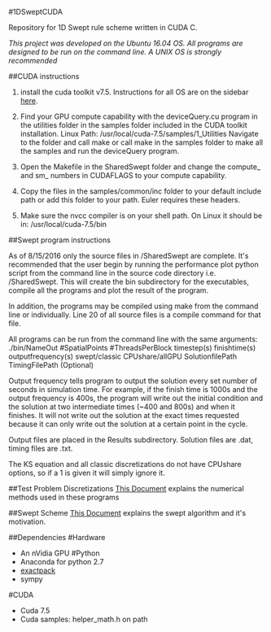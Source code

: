 #1DSweptCUDA

Repository for 1D Swept rule scheme written in CUDA C.

*This project was developed on the Ubuntu 16.04 OS.  All programs are designed to be run on the command line.  A UNIX OS is strongly recommended*

##CUDA instructions

1. install the cuda toolkit v7.5.  Instructions for all OS are on the sidebar [here](http://docs.nvidia.com/cuda/index.html).

2. Find your GPU compute capability with the deviceQuery.cu program in the utilities folder in the samples folder included in the CUDA toolkit installation.
Linux Path: /usr/local/cuda-7.5/samples/1_Utilities
Navigate to the folder and call make or call make in the samples folder to make all the samples and run the deviceQuery program.

3. Open the Makefile in the SharedSwept folder and change the compute_ and sm_ numbers in CUDAFLAGS to your compute capability.

4. Copy the files in the samples/common/inc folder to your default include path or add this folder to your path.  Euler requires these headers.

5. Make sure the nvcc compiler is on your shell path.  On Linux it should be in: /usr/local/cuda-7.5/bin

##Swept program instructions

As of 8/15/2016 only the source files in /SharedSwept are complete.
It's recommended that the user begin by running the performance plot python script from the command line in the source code directory i.e. /SharedSwept.
This will create the bin subdirectory for the executables, compile all the programs and plot the result of the program.

In addition, the programs may be compiled using make from the command line or individually.
Line 20 of all source files is a compile command for that file.  

All programs can be run from the command line with the same arguments:
./bin/NameOut #SpatialPoints  #ThreadsPerBlock  timestep(s)  finishtime(s)  outputfrequency(s)  swept/classic  CPUshare/allGPU  SolutionfilePath  TimingFilePath (Optional)

Output frequency tells program to output the solution every set number of seconds in simulation time.
For example, if the finish time is 1000s and the output frequency is 400s, the program will write out the initial condition and the solution at two intermediate times (~400 and 800s) and when it finishes.
It will not write out the solution at the exact times requested because it can only write out the solution at a certain point in the cycle.

Output files are placed in the Results subdirectory.  Solution files are .dat, timing files are .txt.

The KS equation and all classic discretizations do not have CPUshare options, so if a 1 is given it will simply ignore it.

##Test Problem Discretizations
[This Document](1_D_swept_equations.pdf) explains the numerical methods used in these programs

##Swept Scheme
[This Document](Swept_1_D_Scheme_Description.pdf) explains the swept algorithm and it's motivation.

##Dependencies
#Hardware
* An nVidia GPU
#Python
* Anaconda for python 2.7
* [exactpack](https://github.com/losalamos/ExactPack)
* sympy

#CUDA
* Cuda 7.5
* Cuda samples: helper_math.h on path
